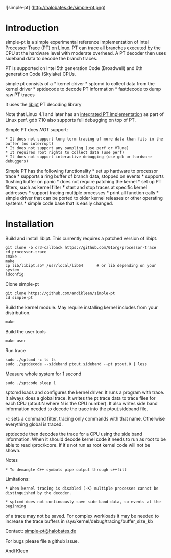![simple-pt] (http://halobates.de/simple-pt.png)

# Introduction

simple-pt is a simple experimental reference implementation of Intel Processor Trace (PT) on
Linux. PT can trace all branches executed by the CPU at the hardware level
with moderate overhead. A PT decoder then uses sideband data to decode the branch
traces. 

PT is supported on Intel 5th generation Code (Broadwell) and 6th generation Code (Skylake) CPUs.

simple pt consists of a 
	* kernel driver
	* sptcmd to collect data from the kernel driver
	* sptdecode to decode PT information
	* fastdecode to dump raw PT traces

It uses the [libipt](https://github.com/01org/processor-trace) PT decoding library

Note that Linux 4.1 and later has an [integrated PT implementation](http://lwn.net/Articles/648154/) as part 
of Linux perf. gdb 7.10 also supports full debugging on top of PT.

Simple PT does *NOT* support:

	* It does not support long term tracing of more data than fits in the buffer (no interrupt)
	* It does not support any sampling (use perf or VTune)
	* It requires root rights to collect data (use perf)
	* It does not support interactive debugging (use gdb or hardware debuggers)

Simple PT has the following functionality
	* set up hardware to processor trace
	* supports a ring buffer of branch data, stopped on events
	* supports flushing buffer on panic
	* does not require patching the kernel
	* set up PT filters, such as kernel filter
	* start and stop traces at specific kernel addresses
	* support tracing multiple processes
	* print all function calls
	* simple driver that can be ported to older kernel releases or other operating systems
	* simple code base that is easily changed.

# Installation

Build and install libipt. This currently requires a patched version of libipt.

	git clone -b cr3-callback https://github.com/01org/processor-trace
	cd processor-trace
	cmake .
	make
	cp lib/libipt.so* /usr/local/lib64      # or lib depending on your system
	ldconfig

Clone simple-pt

	git clone https://github.com/andikleen/simple-pt
	cd simple-pt

Build the kernel module. May require installing kernel includes from your distribution.

	make 

Build the user tools

	make user

Run trace

	sudo ./sptcmd -c ls ls
	sudo ./sptdecode --sideband ptout.sideband --pt ptout.0 | less

Measure whole system for 1 second

	sudo ./sptcode sleep 1

	
sptcmd loads and configures the kernel driver. It runs a program with trace. It always 
does a global trace. It writes the pt trace data to trace files for each CPU
(ptout.N where N is the CPU number). It also writes side band information needed
to decode the trace into the ptout.sideband file. 

-c sets a command filter, tracing only commands with that name. Otherwise
everything global is traced.

sptdecode then decodes the trace for a CPU using the side band information.
When it should decode kernel code it needs to run as root to be able to
read /proc/kcore. If it's not run as root kernel code will not be shown.

Notes

	* To demangle C++ symbols pipe output through c++filt

Limitations:

	* When kernel tracing is disabled (-K) multiple processes cannot be distinguished by the decoder.
	
	* sptcmd does not continuously save side band data, so events at the beginning
of a trace may not be saved. For complex workloads it may be needed to increase the trace buffers 
in /sys/kernel/debug/tracing/buffer_size_kb


Contact: simple-pt@halobates.de

For bugs please file a github issue.

Andi Kleen
